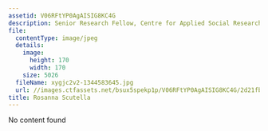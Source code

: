 ```yaml
---
assetid: V06RFtYP0AgAISIG8KC4G
description: Senior Research Fellow, Centre for Applied Social Research, RMIT University
file:
  contentType: image/jpeg
  details:
    image:
      height: 170
      width: 170
    size: 5026
  fileName: xygjc2v2-1344583645.jpg
  url: //images.ctfassets.net/bsux5spekp1p/V06RFtYP0AgAISIG8KC4G/2d21fb38139c18837170301f4abe74a7/xygjc2v2-1344583645.jpg
title: Rosanna Scutella
---
```

No content found